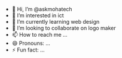 - 👋 Hi, I’m @askmohatech
- 👀 I’m interested in ict
- 🌱 I’m currently learning web design
- 💞️ I’m looking to collaborate on logo maker
- 📫 How to reach me ...
- 😄 Pronouns: ...
- ⚡ Fun fact: ...

<!---
askmohatech/askmohatech is a ✨ special ✨ repository because its `README.md` (this file) appears on your GitHub profile.
You can click the Preview link to take a look at your changes.
--->
